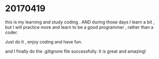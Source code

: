 # 20170419
this is my learning and study coding .
AND during those days I learn a bit , but I will practice more and learn to be a good programmer , rather than a coder.

Just do it , enjoy coding and have fun.

and I finally do the .gitignore file successfully. It is great and amazing!
